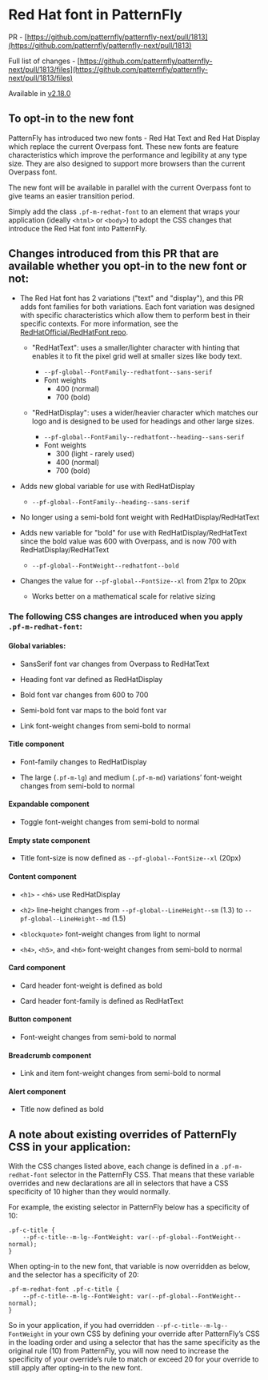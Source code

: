 # Red Hat font in PatternFly

PR - [https://github.com/patternfly/patternfly-next/pull/1813](https://github.com/patternfly/patternfly-next/pull/1813)

Full list of changes - [https://github.com/patternfly/patternfly-next/pull/1813/files](https://github.com/patternfly/patternfly-next/pull/1813/files)

Available in [v2.18.0](https://github.com/patternfly/patternfly-next/releases/tag/v2.18.0)

## To opt-in to the new font

PatternFly has introduced two new fonts - Red Hat Text and Red Hat Display which replace the current Overpass font. These new fonts are feature characteristics which improve the performance and legibility at any type size. They are also designed to support more browsers than the current Overpass font.

The new font will be available in parallel with the current Overpass font to give teams an easier transition period.

Simply add the class `.pf-m-redhat-font` to an element that wraps your application (ideally `<html>` or `<body>`) to adopt the CSS changes that introduce the Red Hat font into PatternFly.

## Changes introduced from this PR that are available whether you opt-in to the new font or not:

-   The Red Hat font has 2 variations ("text" and "display"), and this PR adds font families for both variations. Each font variation was designed with specific characteristics which allow them to perform best in their specific contexts. For more information, see the [RedHatOfficial/RedHatFont repo](https://github.com/RedHatOfficial/RedHatFont/).

	-   "RedHatText": uses a smaller/lighter character with hinting that enables it to fit the pixel grid well at smaller sizes like body text.
		-   `--pf-global--FontFamily--redhatfont--sans-serif`
		-   Font weights
			-   400 (normal)
			-   700 (bold)

	-   "RedHatDisplay": uses a wider/heavier character which matches our logo and is designed to be used for headings and other large sizes.
		-   `--pf-global--FontFamily--redhatfont--heading--sans-serif`
		-   Font weights
			-   300 (light - rarely used)
			-   400 (normal)
			-   700 (bold)

-   Adds new global variable for use with RedHatDisplay
	-   `--pf-global--FontFamily--heading--sans-serif`

-   No longer using a semi-bold font weight with RedHatDisplay/RedHatText

-   Adds new variable for "bold" for use with RedHatDisplay/RedHatText since the bold value was 600 with Overpass, and is now 700 with RedHatDisplay/RedHatText
	-   `--pf-global--FontWeight--redhatfont--bold`

-   Changes the value for `--pf-global--FontSize--xl` from 21px to 20px    
	-   Works better on a mathematical scale for relative sizing

### The following CSS changes are introduced when you apply `.pf-m-redhat-font`:

#### Global variables:

-   SansSerif font var changes from Overpass to RedHatText
    
-   Heading font var defined as RedHatDisplay
    
-   Bold font var changes from 600 to 700
    
-   Semi-bold font var maps to the bold font var
    
-   Link font-weight changes from semi-bold to normal

#### Title component

-   Font-family changes to RedHatDisplay
    
-   The large (`.pf-m-lg`) and medium (`.pf-m-md`) variations’ font-weight changes from semi-bold to normal

#### Expandable component

-   Toggle font-weight changes from semi-bold to normal

#### Empty state component

-   Title font-size is now defined as `--pf-global--FontSize--xl` (20px)

#### Content component

-   `<h1>` - `<h6>` use RedHatDisplay
    
-   `<h2>` line-height changes from `--pf-global--LineHeight--sm` (1.3) to `--pf-global--LineHeight--md` (1.5)
    
-   `<blockquote>` font-weight changes from light to normal
    
-   `<h4>`, `<h5>`, and `<h6>` font-weight changes from semi-bold to normal

#### Card component

-   Card header font-weight is defined as bold
    
-   Card header font-family is defined as RedHatText

#### Button component

-   Font-weight changes from semi-bold to normal

#### Breadcrumb component

-   Link and item font-weight changes from semi-bold to normal

#### Alert component

-   Title now defined as bold

## A note about existing overrides of PatternFly CSS in your application:

With the CSS changes listed above, each change is defined in a `.pf-m-redhat-font` selector in the PatternFly CSS. That means that these variable overrides and new declarations are all in selectors that have a CSS specificity of 10 higher than they would normally.

For example, the existing selector in PatternFly below has a specificity of 10:
```
.pf-c-title {
	--pf-c-title--m-lg--FontWeight: var(--pf-global--FontWeight--normal);
}
```

When opting-in to the new font, that variable is now overridden as below, and the selector has a specificity of 20:
```
.pf-m-redhat-font .pf-c-title {
	--pf-c-title--m-lg--FontWeight: var(--pf-global--FontWeight--normal);
}
```
  

So in your application, if you had overridden `--pf-c-title--m-lg--FontWeight` in your own CSS by defining your override after PatternFly’s CSS in the loading order and using a selector that has the same specificity as the original rule (10) from PatternFly, you will now need to increase the specificity of your override’s rule to match or exceed 20 for your override to still apply after opting-in to the new font.